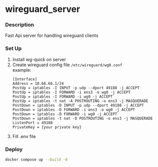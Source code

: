 # wireguard_server

### Description
Fast Api server for handling wireguard clients

### Set Up
1. Install wg-quick on server
2. Create wireguard config file `/etc/wireguard/wg0.conf`\
example:
    ```
    [Interface]
    Address = 10.66.66.1/24
    PostUp = iptables -I INPUT -p udp --dport 49188 -j ACCEPT
    PostUp = iptables -I FORWARD -i ens3 -o wg0 -j ACCEPT
    PostUp = iptables -I FORWARD -i wg0 -j ACCEPT
    PostUp = iptables -t nat -A POSTROUTING -o ens3 -j MASQUERADE
    PostDown = iptables -D INPUT -p udp --dport 49188 -j ACCEPT
    PostDown = iptables -D FORWARD -i ens3 -o wg0 -j ACCEPT
    PostDown = iptables -D FORWARD -i wg0 -j ACCEPT
    PostDown = iptables -t nat -D POSTROUTING -o ens3 -j MASQUERADE
    ListenPort = 49188
    PrivateKey = {your private key}
    ```
3. Fill .env file

### Deploy
```bash
docker compose up --build -d
```